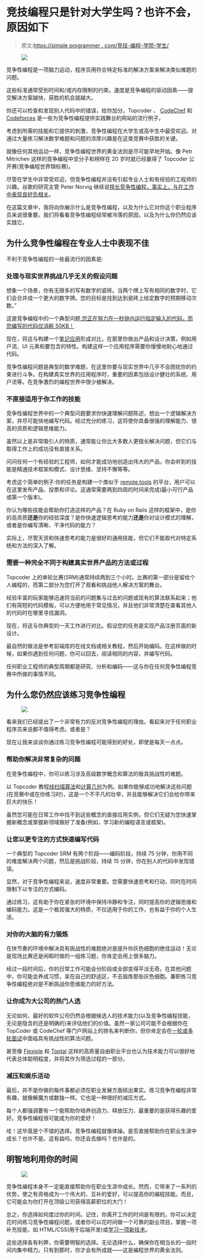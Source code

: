 # 竞技编程只是针对大学生吗？也许不会，原因如下

> 原文:[https://simple programmer . com/竞技-编程-学院-学生/](https://simpleprogrammer.com/competitive-programming-college-students/)

<figure class="alignright is-resized">

![](img/177867156a3fa81d87fc0e7b84f5e09e.png)

</figure>

竞争性编程是一项脑力运动，程序员用符合特定标准的解决方案来解决类似难题的问题。

这些标准通常受到时间和/或内存限制的约束。速度是竞争编程的驱动因素——提交解决方案越快，获胜的机会就越大。

你还可以检查和发现别人代码中的错误，给你加分。Topcoder 、 [CodeChef](http://www.codechef.com/) 和 [Codeforces](http://codeforces.com/) 是一些为竞争性编程提供实践舞台的网站的流行例子。

考虑到所需的技能和它提供的刺激，竞争性编程在大学生或高中生中最受欢迎。对通过大量练习解决数学难题和问题的浓厚兴趣是在这类竞赛中获胜的关键。

就像任何其他运动一样，竞争性编程世界的黄金法则是尽可能早地开始。像 Petr Mitrichev 这样的竞争编程中坚分子和榜样在 20 岁时就已经赢得了 Topcoder 公开赛(竞争编程世界锦标赛)。

尽管在学生中非常受欢迎，但竞争性编程并没有引起专业人士和有经验的工程师的兴趣。谷歌的研究主管 Peter Norvig 继续说[擅长竞争性编程，事实上，与在工作中表现良好负相关](https://catonmat.net/programming-competitions-work-performance)。

在这篇文章中，我将向你展示什么是竞争性编程，以及为什么它对你这个职业程序员来说很重要。我们将看看竞争性编程经常被冷落的原因，以及为什么你仍然应该实践它。

## 为什么竞争性编程在专业人士中表现不佳

不利于竞争性编程的一些最流行的因素是:

### 处理与现实世界挑战几乎无关的假设问题

想象一个场景，你有无限多的写有数字的瓷砖。当两个牌上写有相同的数字时，它们会合并成一个更大的数字牌。您的目标是找到达到瓷砖上给定数字的预期移动次数。”

这是竞争编程中的一个典型问题[,您正在努力在一秒钟内运行指定输入的代码，而您编写的代码仅消耗 50KB！](https://www.codechef.com/problems/TILEBAG)

现在，将这与构建一个[笔记应用](https://blog.flexiple.com/react-hooks-learn-by-building-a-notes-app/)形成对比，在那里你做出产品和设计决策，例如用户流、UI 元素和要包含的特性。构建这样一个应用程序需要你慢慢地耐心地通过代码。

竞争性编程问题是典型的数学难题，在这里你要与现实世界中几乎不会困扰你的约束进行斗争。在构建真实世界的应用程序时，重要的因素包括设计健壮的系统、用户流等。在竞争激烈的编程世界中很少被解决。

### 不直接适用于你工作的技能

竞争性编程世界中的一个典型问题要求你快速理解问题陈述，想出一个逻辑解决方案，并尽可能快地编写代码。经过充分的练习，这将使你具备很强的理解能力、很高的资质和逻辑思维能力。

虽然以上是非常吸引人的特质，通常能让你比大多数人更擅长解决问题，但它们与取得工作上的成功没有直接关系。

问问任何一个有经验的工程师，如何才能成功地创造出伟大的产品，你会听到的技能是精通技术框架和模式、设计思维、坚持不懈等等。

考虑这个简单的例子:你的任务是构建一个类似于 [remote.tools](https://remote.tools) 的平台，用户可以在这里发布产品、投票和评论。这通常需要两到四周的时间来完成(最小可行产品或第一个版本)。

你认为哪些技能会帮助你打造这样的产品？在 Ruby on Rails 这样的框架中，是你的高资质**还是**你的经验深度？是你快速逻辑思考的能力**还是**你对设计模式的理解，或者是你编写清晰、干净代码的能力？

实际上，尽管天资和快速思考的能力是很好的通用技能，但它们不能取代对特定系统和方法的深入了解。

### 需要一种完全不同于构建真实世界产品的方法或过程

Topcoder 上的单轮比赛(SRM)通常持续两到三个小时。比赛的第一部分是留给个人编程的，而第二部分为您打开了观看和挑战他人解决方案的舞台。

经验丰富的玩家能够迅速将当前的问题集与过去的问题或现有的算法联系起来；他们有简短的代码模板，可以方便地用于常见情况，并且他们非常清楚在查看其他人的代码时在哪里寻找漏洞。

现在，将这与你典型的一天工作进行对比。假设您的任务是实现产品注册页面的新设计。

最自然的做法是参考前端库的在线文档或相关教程，然后开始编码。在这样做的时候，如果你遇到任何问题，你可以回去，阅读相同的内容，并编写代码。

任何职业工程师的典型周期都是研究、分析和编码——这与你在任何竞争性编程竞赛中所做的事情不同。

## 为什么您仍然应该练习竞争性编程

<figure class="alignright is-resized">

![](img/5e2ae64357d5b6104e2956f4f714b911.png)

</figure>

看来我们已经提出了一个非常有力的反对竞争性编程的理由。看起来对于任何职业程序员来说都不值得考虑。或者是？

现在让我来谈谈你通过练习竞争性编程可能得到的好处，即使是每天一点点。

### 帮助你解决非常复杂的问题

在竞争性编程中，你可以练习涉及高级数学概念和算法的极具挑战性的难题。

以 Topcoder 教程[线扫描算法](https://www.topcoder.com/community/competitive-programming/tutorials/line-sweep-algorithms/)和[计算几何](https://community.topcoder.com/tc?module=Static&d1=features&d2=091806)为例。如果你能够成功地解决这些问题(在竞赛中或在你练习时)，这是一个不平凡的壮举，并且能够解决它们会给你带来巨大的快乐！

虽然您可能在日常工作中找不到这些概念的直接应用实例，但它们无疑为您快速掌握新概念或掌握新领域做好了准备(例如，学习新的编程语言或框架)。

### 让您以更专注的方式快速编写代码

一个典型的 Topcoder SRM 有两个阶段——编码阶段，持续 75 分钟，你用不同的难度解决两个问题，然后是挑战阶段，持续 15 分钟，你在别人的代码中发现错误。

显然，对于竞争性编程来说，速度非常重要。您需要快速思考和行动，同时在时间限制下以专注的方式编码。

通过练习，这有助于你在紧张的环境中保持冷静和专注，同时提高你的逻辑思维和编码能力。这是一个极其强大的特质，不仅适用于你的工作，也有益于你的个人生活。

### 对你的大脑的有力锻炼

在快节奏的环境中解决具有挑战性的难题绝对是提升你灰色细胞的绝佳运动！无论是现场比赛还是闲暇时做的一组练习题，你肯定会用上很多脑力。

经过一段时间后，你的日常工作可能会分阶段或全部变得平淡无奇。在其他问题中，你可能会养成习惯，呆在自己的舒适区，不去锻炼那些灰色细胞。兼职练习竞争性编程绝对是不断挑战你思维能力的好方法。

### 让你成为大公司的热门人选

无论如何，最好的软件公司仍然会根据候选人的技术能力(以及竞争性编程技能，无论是隐含的还是明确的)来评估他们的价值。虽然一家公司可能不会根据你在 TopCoder 或 CodeChef 等门户网站上的排名来判断你，但你肯定会在[一轮或多轮面试](https://simpleprogrammer.com/top-programming-interview-questions/)中面临具有挑战性的算法问题。

甚至像 [Flexiple](https://www.flexiple.com) 和 [Toptal](https://www.toptal.com) 这样的高质量自由职业平台也认为技术能力可以很好地代表总体聪明程度，并将其作为筛选过程的一部分。

### 减压和娱乐活动

最后，并不是你做的每件事都必须在职业发展方面结出果实。练习竞争性编程非常有趣，就像解魔方或数独一样。它也是一种很好的减压方式。

每个人都强调要有一个能帮助你培养创造力、释放压力、最重要的是获得乐趣的爱好。竞争性编程很可能成为你的爱好！

哇！这毕竟是个不错的选择。竞争性编程就像体操。是否直接帮助你在职业生涯中成长？也许不是。这有益吗，你还会去做吗？也许是的。

## 明智地利用你的时间

<figure class="alignright is-resized">

![](img/27f1dc14202257c21c6a6b073e52fec8.png)

</figure>

竞争性编程本身不一定能直接帮助你在职业生涯中成长。然而，它带来了一系列的优势，使之有资格成为一个伟大的、互补的爱好，可以提高你的编程技能。而且，它可能会为你打开在顶级公司获得高薪职位的大门！

总之，你选择如何度过你的时间。记住，你离开工作的时间是有限的。你可以决定花时间练习竞争性编程问题，或者你可以花时间做一个可靠的副业项目，掌握一项补充技能，如 HTML/CSS(用于后端开发)或[学习一项新技术](https://simpleprogrammer.com/sevenlanguages-sevenweeks)。

这些选择各有利弊，你需要明智的选择。无论选择什么，确保你在相当长的一段时间内集中精力。只有到那时，你才会有所成就——这是编程世界的黄金法则。